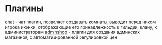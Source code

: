 <!-- TITLE: Плагины -->
<!-- SUBTITLE: Перечень авторских плагинов для scriptcraft-а -->

# Плагины

[chat](/plugins/chat) - чат плагин, позволяет создавать комнаты, выводит перед ником игрока иконки, отображающие его принадлежность к гильдии, клану, к администраторам
[adminshop](/plugins/adminshop) - плагин для создания админских магазинов, с автоматизированной регулировкой цен